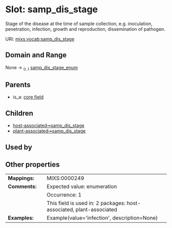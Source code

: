 
# Slot: samp_dis_stage


Stage of the disease at the time of sample collection, e.g. inoculation, penetration, infection, growth and reproduction, dissemination of pathogen.

URI: [mixs.vocab:samp_dis_stage](https://w3id.org/mixs/vocab/samp_dis_stage)


## Domain and Range

None &#8594;  <sub>0..1</sub> [samp_dis_stage_enum](samp_dis_stage_enum.md)

## Parents

 *  is_a: [core field](core_field.md)

## Children

 *  [host-associated➞samp_dis_stage](host_associated_samp_dis_stage.md)
 *  [plant-associated➞samp_dis_stage](plant_associated_samp_dis_stage.md)

## Used by


## Other properties

|  |  |  |
| --- | --- | --- |
| **Mappings:** | | MIXS:0000249 |
| **Comments:** | | Expected value: enumeration |
|  | | Occurrence: 1 |
|  | | This field is used in: 2 packages: host-associated, plant-associated |
| **Examples:** | | Example(value='infection', description=None) |


